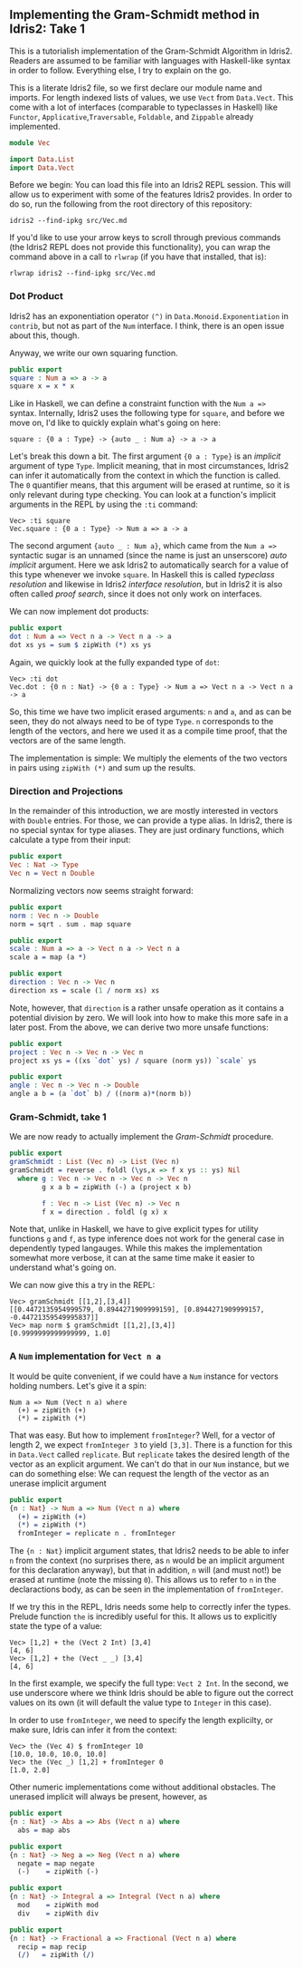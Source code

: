 ## Implementing the Gram-Schmidt method in Idris2: Take 1
This is a tutorialish implementation of the Gram-Schmidt Algorithm
in Idris2. Readers are assumed to be familiar with
languages with Haskell-like syntax in order to follow.
Everything else, I try to explain on the go.

This is a literate Idris2 file, so we first declare our
module name and imports. For length indexed lists of values,
we use `Vect` from `Data.Vect`. This come with a lot of
interfaces (comparable to typeclasses in Haskell) like `Functor`,
`Applicative`,`Traversable`, `Foldable`, and `Zippable` already
implemented.

```idris
module Vec

import Data.List
import Data.Vect
```

Before we begin: You can load this file into an Idris2
REPL session. This will allow us to experiment with some of the
features Idris2 provides. In order to do so, run the following
from the root directory of this repository:

```
idris2 --find-ipkg src/Vec.md
```

If you'd like to use your arrow keys to scroll through previous
commands (the Idris2 REPL does not provide this functionality),
you can wrap the command above in a call to `rlwrap` (if you
have that installed, that is):

```
rlwrap idris2 --find-ipkg src/Vec.md
```

### Dot Product
Idris2 has an exponentiation operator `(^)` in `Data.Monoid.Exponentiation`
in `contrib`, but not as part of the `Num` interface. I think, there
is an open issue about this, though.

Anyway, we write our own squaring function.

```idris
public export
square : Num a => a -> a
square x = x * x
```

Like in Haskell, we can define a constraint function with
the `Num a =>` syntax. Internally, Idris2 uses the following
type for `square`, and before we move on, I'd like to quickly
explain what's going on here:

```
square : {0 a : Type} -> {auto _ : Num a} -> a -> a
```

Let's break this down a bit. The first argument `{0 a : Type}`
is an *implicit* argument of type `Type`. Implicit meaning,
that in most circumstances, Idris2 can infer it automatically
from the context in which the function is called. The `0`
quantifier means, that this argument will be erased at runtime,
so it is only relevant during type checking.
You can look at a function's implicit arguments in the
REPL by using the `:ti` command:

```
Vec> :ti square
Vec.square : {0 a : Type} -> Num a => a -> a
```

The second argument `{auto _ : Num a}`, which came from the `Num a =>`
syntactic sugar is an unnamed (since the name is just an unserscore)
*auto implicit* argument. Here we ask Idris2 to automatically search
for a value of this type whenever we invoke `square`. In Haskell
this is called *typeclass resolution* and likewise in Idris2 *interface resolution*,
but in Idris2 it is also often called *proof search*, since it
does not only work on interfaces.

We can now implement dot products:

```idris
public export
dot : Num a => Vect n a -> Vect n a -> a
dot xs ys = sum $ zipWith (*) xs ys
```

Again, we quickly look at the fully expanded type of `dot`:

```
Vec> :ti dot
Vec.dot : {0 n : Nat} -> {0 a : Type} -> Num a => Vect n a -> Vect n a -> a
```

So, this time we have two implicit erased arguments: `n` and `a`, and as can
be seen, they do not always need to be of type `Type`.
`n` corresponds to the length of the vectors, and here we used
it as a compile time proof, that the vectors are of the same length.

The implementation is simple: We multiply the elements of the
two vectors in pairs using `zipWith (*)` and sum up the results.

### Direction and Projections

In the remainder of this introduction, we are mostly
interested in vectors with `Double` entries. For those,
we can provide a type alias. In Idris2, there is no special
syntax for type aliases. They are just ordinary functions,
which calculate a type from their input:

```idris
public export
Vec : Nat -> Type
Vec n = Vect n Double
```

Normalizing vectors now seems straight forward:

```idris
public export
norm : Vec n -> Double
norm = sqrt . sum . map square

public export
scale : Num a => a -> Vect n a -> Vect n a
scale a = map (a *)

public export
direction : Vec n -> Vec n
direction xs = scale (1 / norm xs) xs
```

Note, however, that `direction` is a rather unsafe operation
as it contains a potential division by zero. We will look into
how to make this more safe in a later post.
From the above, we can derive two more unsafe functions:

```idris
public export
project : Vec n -> Vec n -> Vec n 
project xs ys = ((xs `dot` ys) / square (norm ys)) `scale` ys

public export
angle : Vec n -> Vec n -> Double
angle a b = (a `dot` b) / ((norm a)*(norm b))
```

### Gram-Schmidt, take 1

We are now ready to actually implement the *Gram-Schmidt*
procedure.

```idris
public export
gramSchmidt : List (Vec n) -> List (Vec n)
gramSchmidt = reverse . foldl (\ys,x => f x ys :: ys) Nil
  where g : Vec n -> Vec n -> Vec n -> Vec n 
        g x a b = zipWith (-) a (project x b)

        f : Vec n -> List (Vec n) -> Vec n
        f x = direction . foldl (g x) x
```

Note that, unlike in Haskell, we have to give explicit types
for utility functions `g` and `f`, as type inference does
not work for the general case in dependently typed langauges.
While this makes the implementation somewhat more verbose,
it can at the same time make it easier to understand
what's going on.

We can now give this a try in the REPL:

```
Vec> gramSchmidt [[1,2],[3,4]]
[[0.4472135954999579, 0.8944271909999159], [0.8944271909999157, -0.44721359549995837]]
Vec> map norm $ gramSchmidt [[1,2],[3,4]]
[0.9999999999999999, 1.0]
```

### A `Num` implementation for `Vect n a`

It would be quite convenient, if we could have a `Num` instance
for vectors holding numbers. Let's give it a spin:

```
Num a => Num (Vect n a) where
  (+) = zipWith (+)
  (*) = zipWith (*)
```

That was easy. But how to implement `fromInteger`? Well,
for a vector of length 2, we expect `fromInteger 3` to
yield `[3,3]`. There is a function for this in `Data.Vect`
called `replicate`. But `replicate` takes the desired length
of the vector as an explicit argument. We can't do that
in our `Num` instance, but we can do something else: We
can request the length of the vector as an unerase implicit
argument

```idris
public export
{n : Nat} -> Num a => Num (Vect n a) where
  (+) = zipWith (+)
  (*) = zipWith (*)
  fromInteger = replicate n . fromInteger
```

The `{n : Nat}` implicit argument states, that Idris2 needs
to be able to infer `n` from the context (no surprises there,
as `n` would be an implicit argument for this declaration
anyway), but that in addition, `n` will (and must not!) be
erased at runtime (note the missing `0`). This allows us to
refer to `n` in the declaractions body, as can be
seen in the implementation of `fromInteger`.

If we try this in the REPL, Idris needs some help to correctly
infer the types. Prelude function `the` is incredibly useful
for this. It allows us to explicitly state the type of a value:

```
Vec> [1,2] + the (Vect 2 Int) [3,4]
[4, 6]
Vec> [1,2] + the (Vect _ _) [3,4]
[4, 6]
```

In the first example, we specify the full type: `Vect 2 Int`. In the
second, we use underscore where we think Idris should be able
to figure out the correct values on its own (it will default
the value type to `Integer` in this case).

In order to use `fromInteger`, we need to specify the length explicilty,
or make sure, Idris can infer it from the context:

```
Vec> the (Vec 4) $ fromInteger 10
[10.0, 10.0, 10.0, 10.0]
Vec> the (Vec _) [1,2] + fromInteger 0
[1.0, 2.0]
```

Other numeric implementations come without additional obstacles.
The unerased implicit will always be present, however, as


```idris
public export
{n : Nat} -> Abs a => Abs (Vect n a) where
  abs = map abs

public export
{n : Nat} -> Neg a => Neg (Vect n a) where
  negate = map negate
  (-)    = zipWith (-)

public export
{n : Nat} -> Integral a => Integral (Vect n a) where
  mod    = zipWith mod
  div    = zipWith div

public export
{n : Nat} -> Fractional a => Fractional (Vect n a) where
  recip = map recip
  (/)   = zipWith (/)
```
